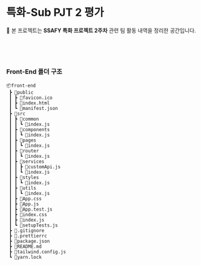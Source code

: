 # 특화-Sub PJT 2 평가

🔔 본 프로젝트는 **SSAFY 특화 프로젝트 2주차** 관련 팀 활동 내역을 정리한 공간입니다.

###### <br><br>

### Front-End 폴더 구조

```
📦front-end
 ┣ 📂public
 ┃ ┣ 📜favicon.ico
 ┃ ┣ 📜index.html
 ┃ ┗ 📜manifest.json
 ┣ 📂src
 ┃ ┣ 📂common
 ┃ ┃ ┗ 📜index.js
 ┃ ┣ 📂components
 ┃ ┃ ┗ 📜index.js
 ┃ ┣ 📂pages
 ┃ ┃ ┗ 📜index.js
 ┃ ┣ 📂router
 ┃ ┃ ┗ 📜index.js
 ┃ ┣ 📂services
 ┃ ┃ ┣ 📜customApi.js
 ┃ ┃ ┗ 📜index.js
 ┃ ┣ 📂styles
 ┃ ┃ ┗ 📜index.js
 ┃ ┣ 📂utils
 ┃ ┃ ┗ 📜index.js
 ┃ ┣ 📜App.css
 ┃ ┣ 📜App.js
 ┃ ┣ 📜App.test.js
 ┃ ┣ 📜index.css
 ┃ ┣ 📜index.js
 ┃ ┗ 📜setupTests.js
 ┣ 📜.gitignore
 ┣ 📜.prettierrc
 ┣ 📜package.json
 ┣ 📜README.md
 ┣ 📜tailwind.config.js
 ┗ 📜yarn.lock
```
